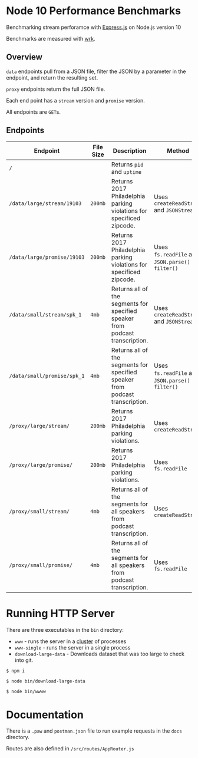 # Node 10 Performance Benchmarks

Benchmarking stream perforamce with [Express.js](https://github.com/expressjs/express) on Node.js version 10

Benchmarks are measured with [wrk](https://github.com/wg/wrk).

## Overview

`data` endpoints pull from a JSON file, filter the JSON by a parameter in the endpoint, and return the resulting set.

`proxy` endpoints return the full JSON file.

Each end point has a `stream` version and `promise` version.

All endpoints are `GET`s.

## Endpoints

| Endpoint                    | File Size | Description                                                                   | Method                                               |
| --------------------------- | --------- | ----------------------------------------------------------------------------- | ---------------------------------------------------- |
| `/`                         |           | Returns `pid` and `uptime`                                                    |
| `/data/large/stream/19103`  | `200mb`   | Returns 2017 Philadelphia parking violations for specificed zipcode.          | Uses `createReadStream` and `JSONStream`             |
| `/data/large/promise/19103` | `200mb`   | Returns 2017 Philadelphia parking violations for specificed zipcode.          | Uses `fs.readFile` and `JSON.parse()` and `filter()` |
| `/data/small/stream/spk_1`  | `4mb`     | Returns all of the segments for specified speaker from podcast transcription. | Uses `createReadStream` and `JSONStream`             |
| `/data/small/promise/spk_1` | `4mb`     | Returns all of the segments for specified speaker from podcast transcription. | Uses `fs.readFile` and `JSON.parse()` and `filter()` |
| `/proxy/large/stream/`      | `200mb`   | Returns 2017 Philadelphia parking violations.                                 | Uses `createReadStream`                              |
| `/proxy/large/promise/`     | `200mb`   | Returns 2017 Philadelphia parking violations.                                 | Uses `fs.readFile`                                   |
| `/proxy/small/stream/`      | `4mb`     | Returns all of the segments for all speakers from podcast transcription.      | Uses `createReadStream`                              |
| `/proxy/small/promise/`     | `4mb`     | Returns all of the segments for all speakers from podcast transcription.      | Uses `fs.readFile`                                   |

# Running HTTP Server

There are three executables in the `bin` directory:

- `www` - runs the server in a [cluster](https://nodejs.org/api/cluster.html#cluster_cluster) of processes
- `www-single` - runs the server in a single process
- `download-large-data` - Downloads dataset that was too large to check into git.

```
$ npm i
```

```
$ node bin/download-large-data
```

```
$ node bin/wwww
```

# Documentation

There is a `.paw` and `postman.json` file to run example requests in the `docs` directory.

Routes are also defined in `/src/routes/AppRouter.js`

```

```
